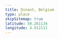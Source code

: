 ```yaml
---
title: Dinant, Belgium
type: place
skipSitemap: true
latitude: 50.261134
longitude: 4.912111
---
```

